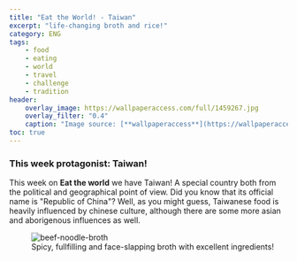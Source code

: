 ```yaml
---
title: "Eat the World! - Taiwan"
excerpt: "life-changing broth and rice!"
category: ENG
tags:
    - food
    - eating
    - world
    - travel
    - challenge
    - tradition
header:
    overlay_image: https://wallpaperaccess.com/full/1459267.jpg
    overlay_filter: "0.4"
    caption: "Image source: [**wallpaperaccess**](https://wallpaperaccess.com/taiwan-flag)"
toc: true
---
```

### This week protagonist: Taiwan!
This week on **Eat the world** we have Taiwan! A special country both from the political and geographical point of view. Did you know that its official name is "Republic of China"? Well, as you might guess, Taiwanese food is heavily influenced by chinese culture, although there are some more asian and aborigenous influences as well.

<figure style="width: 500px" class="align-center">
        <img src="{{ site.url }}{{ site.baseurl }}/assets/images/eat_the_world/taiwan.jpg" alt="beef-noodle-broth">
        <figcaption>Spicy, fullfilling and face-slapping broth with excellent ingredients!</figcaption>
</figure>
